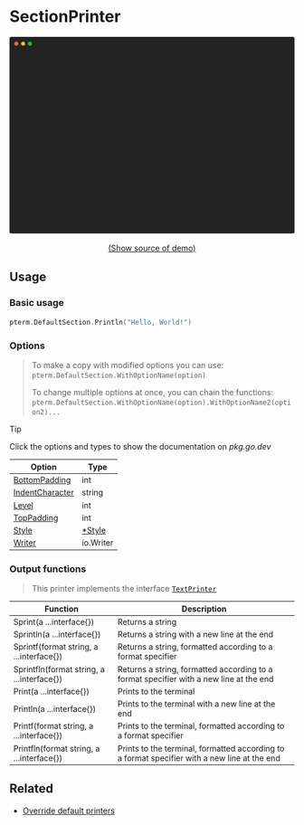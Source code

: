 # SectionPrinter

<!--
Replace all of the following strings with the current printer.
     section Section SectionPrinter DefaultSection
-->

![SectionPrinter Example](https://raw.githubusercontent.com/pterm/pterm/master/_examples/section/animation.svg)

<p align="center"><a href="https://github.com/forvitinn/pterm/blob/master/_examples/section/main.go" target="_blank">(Show source of demo)</a></p>

## Usage

### Basic usage

```go
pterm.DefaultSection.Println("Hello, World!")
```

### Options

> To make a copy with modified options you can use:
> `pterm.DefaultSection.WithOptionName(option)`
>
> To change multiple options at once, you can chain the functions:
> `pterm.DefaultSection.WithOptionName(option).WithOptionName2(option2)...`

> [!TIP]
> Click the options and types to show the documentation on _pkg.go.dev_

| Option                                                                                          | Type                                                       |
| ----------------------------------------------------------------------------------------------- | ---------------------------------------------------------- |
| [BottomPadding](https://pkg.go.dev/github.com/forvitinn/pterm#SectionPrinter.WithBottomPadding)     | int                                                        |
| [IndentCharacter](https://pkg.go.dev/github.com/forvitinn/pterm#SectionPrinter.WithIndentCharacter) | string                                                     |
| [Level](https://pkg.go.dev/github.com/forvitinn/pterm#SectionPrinter.WithLevel)                     | int                                                        |
| [TopPadding](https://pkg.go.dev/github.com/forvitinn/pterm#SectionPrinter.WithTopPadding)           | int                                                        |
| [Style](https://pkg.go.dev/github.com/forvitinn/pterm#SectionPrinter.WithStyle)                     | [\*Style](https://pkg.go.dev/github.com/forvitinn/pterm#Style) |
| [Writer](https://pkg.go.dev/github.com/forvitinn/pterm#SectionPrinter.WithWriter)                   | io.Writer                                                  |

### Output functions

> This printer implements the interface [`TextPrinter`](https://github.com/forvitinn/pterm/blob/master/interface_text_printer.go)

| Function                                   | Description                                                                                  |
| ------------------------------------------ | -------------------------------------------------------------------------------------------- |
| Sprint(a ...interface{})                   | Returns a string                                                                             |
| Sprintln(a ...interface{})                 | Returns a string with a new line at the end                                                  |
| Sprintf(format string, a ...interface{})   | Returns a string, formatted according to a format specifier                                  |
| Sprintfln(format string, a ...interface{}) | Returns a string, formatted according to a format specifier with a new line at the end       |
| Print(a ...interface{})                    | Prints to the terminal                                                                       |
| Println(a ...interface{})                  | Prints to the terminal with a new line at the end                                            |
| Printf(format string, a ...interface{})    | Prints to the terminal, formatted according to a format specifier                            |
| Printfln(format string, a ...interface{})  | Prints to the terminal, formatted according to a format specifier with a new line at the end |

## Related

- [Override default printers](docs/customizing/override-default-printer.md)

